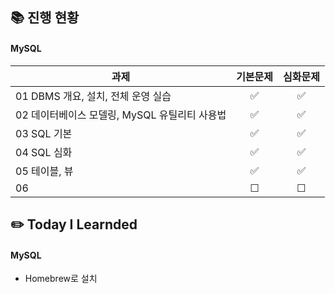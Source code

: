 ## 📚 진행 현황

#### MySQL

| 과제                                          | 기본문제 | 심화문제 |
| --------------------------------------------- | :------: | :------: |
| 01 DBMS 개요, 설치, 전체 운영 실습            |    ✅    |    ✅    |
| 02 데이터베이스 모델링, MySQL 유틸리티 사용법 |    ✅    |    ✅    |
| 03 SQL 기본 |    ✅    |    ✅    |
| 04 SQL 심화 |    ✅    |    ✅    |
| 05 테이블, 뷰 |    ✅    |    ✅    |
| 06 |    ☐    |    ☐    |

## ✏️ Today I Learnded

#### MySQL
- Homebrew로 설치
